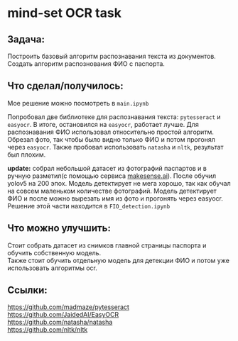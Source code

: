 # mind-set OCR task
## Задача:
Построить базовый алгоритм распознавания текста из документов. Создать алгоритм распознования ФИО с паспорта.  
## Что сделал/получилось:
Мое решение можно посмотреть в ```main.ipynb```  
  
Попробовал две библиотеке для распознавания текста: ```pytesseract``` и ```easyocr```. В итоге, остановился на ```easyocr```, работает лучше.
Для распознавания ФИО использовал относительно простой алгоритм. Обрезал фото, так чтобы было видно только ФИО и потом прогонял через ```easyocr```.
Также пробовал использовать ```natasha``` и ```nltk```, результат был плохим.  
  
**update:** собрал небольшой датасет из фотографий паспартов и в ручную разметил(с помощью сервиса [makesense.ai](https://www.makesense.ai/)). После обучил yolov5 на 200 эпох. Модель детектирует не мега хорошо, так как обучал на совсем маленьком количестве фотографий. Модель детектирует ФИО и после можно вырезать имя из фото и прогонять через easyocr. Решение этой части находится в ```FIO_detection.ipynb```
## Что можно улучшить:
Стоит собрать датасет из снимков главной страницы паспорта и обучить собственную модель.  
Также стоит обучить отдельную модель для детекции ФИО и потом уже использовать алгоритмы ocr.
## Ссылки:
https://github.com/madmaze/pytesseract  
https://github.com/JaidedAI/EasyOCR  
https://github.com/natasha/natasha  
https://github.com/nltk/nltk
